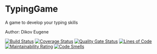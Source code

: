 # TypingGame
A game to develop your typing skills

Author: Dikov Eugene

[![Build Status](https://travis-ci.org/Zhenya750/TypingGame.svg?branch=master)](https://travis-ci.org/Zhenya750/TypingGame)
[![Coverage Status](https://coveralls.io/repos/github/Zhenya750/TypingGame/badge.svg?branch=master)](https://coveralls.io/github/Zhenya750/TypingGame?branch=master)
[![Quality Gate Status](https://sonarcloud.io/api/project_badges/measure?project=typegame&metric=alert_status)](https://sonarcloud.io/dashboard?id=typegame)
[![Lines of Code](https://sonarcloud.io/api/project_badges/measure?project=typegame&metric=ncloc)](https://sonarcloud.io/dashboard?id=typegame)
[![Maintainability Rating](https://sonarcloud.io/api/project_badges/measure?project=typegame&metric=sqale_rating)](https://sonarcloud.io/dashboard?id=typegame)
[![Code Smells](https://sonarcloud.io/api/project_badges/measure?project=typegame&metric=code_smells)](https://sonarcloud.io/dashboard?id=typegame)
